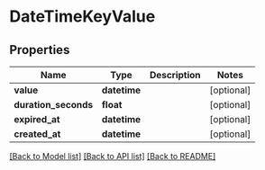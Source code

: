 # DateTimeKeyValue


## Properties
Name | Type | Description | Notes
------------ | ------------- | ------------- | -------------
**value** | **datetime** |  | [optional] 
**duration_seconds** | **float** |  | [optional] 
**expired_at** | **datetime** |  | [optional] 
**created_at** | **datetime** |  | [optional] 

[[Back to Model list]](../README.md#documentation-for-models) [[Back to API list]](../README.md#documentation-for-api-endpoints) [[Back to README]](../README.md)


